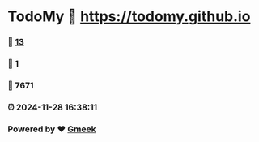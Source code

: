 # TodoMy :link: https://todomy.github.io 
### :page_facing_up: [13](https://todomy.github.io/tag.html) 
### :speech_balloon: 1 
### :hibiscus: 7671 
### :alarm_clock: 2024-11-28 16:38:11 
### Powered by :heart: [Gmeek](https://github.com/Meekdai/Gmeek)
